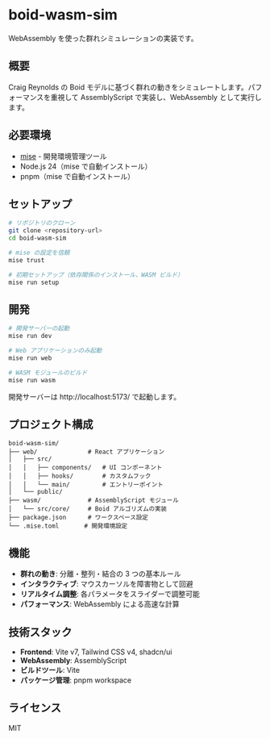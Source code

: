 # boid-wasm-sim

WebAssembly を使った群れシミュレーションの実装です。

## 概要

Craig Reynolds の Boid モデルに基づく群れの動きをシミュレートします。パフォーマンスを重視して AssemblyScript で実装し、WebAssembly として実行します。

## 必要環境

- [mise](https://github.com/jdx/mise) - 開発環境管理ツール
- Node.js 24（mise で自動インストール）
- pnpm（mise で自動インストール）

## セットアップ

```bash
# リポジトリのクローン
git clone <repository-url>
cd boid-wasm-sim

# mise の設定を信頼
mise trust

# 初期セットアップ（依存関係のインストール、WASM ビルド）
mise run setup
```

## 開発

```bash
# 開発サーバーの起動
mise run dev

# Web アプリケーションのみ起動
mise run web

# WASM モジュールのビルド
mise run wasm
```

開発サーバーは http://localhost:5173/ で起動します。

## プロジェクト構成

```
boid-wasm-sim/
├── web/              # React アプリケーション
│   ├── src/
│   │   ├── components/   # UI コンポーネント
│   │   ├── hooks/        # カスタムフック
│   │   └── main/         # エントリーポイント
│   └── public/
├── wasm/             # AssemblyScript モジュール
│   └── src/core/     # Boid アルゴリズムの実装
├── package.json      # ワークスペース設定
└── .mise.toml       # 開発環境設定
```

## 機能

- **群れの動き**: 分離・整列・結合の 3 つの基本ルール
- **インタラクティブ**: マウスカーソルを障害物として回避
- **リアルタイム調整**: 各パラメータをスライダーで調整可能
- **パフォーマンス**: WebAssembly による高速な計算

## 技術スタック

- **Frontend**: Vite v7, Tailwind CSS v4, shadcn/ui
- **WebAssembly**: AssemblyScript
- **ビルドツール**: Vite
- **パッケージ管理**: pnpm workspace

## ライセンス

MIT
